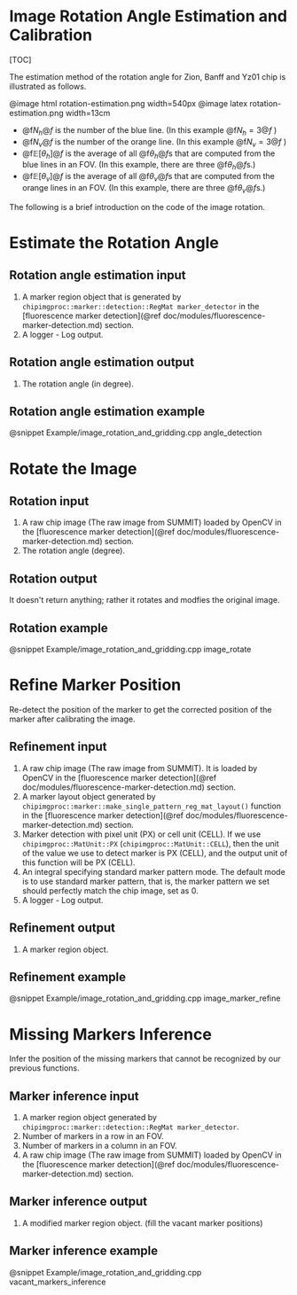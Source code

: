 
Image Rotation Angle Estimation and Calibration
===============================================

[TOC]

The estimation method of the rotation angle for Zion, Banff and Yz01 chip is illustrated as follows.

@image html rotation-estimation.png width=540px
@image latex rotation-estimation.png width=13cm

- @f$N_h@f$ is the number of the blue line. (In this example @f$N_h = 3@f$ )
- @f$N_v@f$ is the number of the orange line. (In this example @f$N_v = 3@f$ )
- @f$\mathbb E[\theta_h]@f$ is the average of all @f$\theta_h@f$s that are computed from the blue lines in an FOV. (In this example, there are three @f$\theta_h@f$s.)
- @f$\mathbb E[\theta_v]@f$ is the average of all @f$\theta_v@f$s that are computed from the orange lines in an FOV. (In this example, there are three @f$\theta_v@f$s.)

The following is a brief introduction on the code of the image rotation.

Estimate the Rotation Angle
===========================

Rotation angle estimation input
----------------

1. A marker region object that is generated by `chipimgproc::marker::detection::RegMat marker_detector` in the [fluorescence marker detection](@ref doc/modules/fluorescence-marker-detection.md) section.
2. A logger - Log output.

Rotation angle estimation output
-----------------

1. The rotation angle (in degree).

Rotation angle estimation example
------------------

@snippet Example/image_rotation_and_gridding.cpp angle_detection

Rotate the Image
================

Rotation input
--------------

1. A raw chip image (The raw image from SUMMIT) loaded by OpenCV in the [fluorescence marker detection](@ref doc/modules/fluorescence-marker-detection.md) section.
2. The rotation angle (degree).

Rotation output
---------------

It doesn't return anything; rather it rotates and modfies the original image.

Rotation example
----------------

@snippet Example/image_rotation_and_gridding.cpp image_rotate

Refine Marker Position
======================

Re-detect the position of the marker to get the corrected position of the marker after calibrating the image.

Refinement input
----------------

1. A raw chip image (The raw image from SUMMIT). It is loaded by OpenCV in the [fluorescence marker detection](@ref doc/modules/fluorescence-marker-detection.md) section.
2. A marker layout object generated by `chipimgproc::marker::make_single_pattern_reg_mat_layout()` function in the [fluorescence marker detection](@ref doc/modules/fluorescence-marker-detection.md) section.
3. Marker detection with pixel unit (PX) or cell unit (CELL). If we use `chipimgproc::MatUnit::PX` (`chipimgproc::MatUnit::CELL`), then the unit of the value we use to detect marker is PX (CELL), and the output unit of this function will be PX (CELL).
4. An integral specifying standard marker pattern mode. The default mode is to use standard marker pattern, that is, the marker pattern we set should perfectly match the chip image, set as 0.
5. A logger - Log output.

Refinement output
-----------------

1. A marker region object.

Refinement example
------------------

@snippet Example/image_rotation_and_gridding.cpp image_marker_refine

Missing Markers Inference
========================

Infer the position of the missing markers that cannot be recognized by our previous functions.

Marker inference input
---------------

1. A marker region object generated by `chipimgproc::marker::detection::RegMat marker_detector`.
2. Number of markers in a row in an FOV.
3. Number of markers in a column in an FOV.
4. A raw chip image (The raw image from SUMMIT) loaded by OpenCV in the [fluorescence marker detection](@ref doc/modules/fluorescence-marker-detection.md) section.

Marker inference output
---------------

1. A modified marker region object. (fill the vacant marker positions)

Marker inference example
-----------------

@snippet Example/image_rotation_and_gridding.cpp vacant_markers_inference
